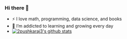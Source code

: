 ### Hi there 👋

<!--
**2pushkaraj3/2pushkaraj3** is a ✨ _special_ ✨ repository because its `README.md` (this file) appears on your GitHub profile.

Here are some ideas to get you started:

- 🔭 I’m currently working on ...
- 🌱 I’m currently learning ...
- 👯 I’m looking to collaborate on ...
- 🤔 I’m looking for help with ...
- 💬 Ask me about ...
- 📫 How to reach me: ...
- 😄 Pronouns: ...
- ⚡ Fun fact: ...
-->
- :zap: I love math, programming, data science, and books
- 🌱 I’m addicted to learning and growing every day
- [![2pushkaraj3's github stats](https://github-readme-stats.vercel.app/api?username=2pushkaraj3&count_private=true&show_icons=true&theme=radical&hide_rank=true)](https://github.com/anuraghazra/github-readme-stats)
